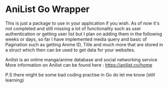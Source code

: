 # AniList Go Wrapper

This is just a package to use in your application if you wish. As of now it's not completed and still missing a lot of functionality such as user authentication or getting user list but I plan on adding them in the following weeks or days, so far I have implemented media query and basic of Pagination such as getting Anime ID, Title and much more that are stored in a struct which then can be used to get data for your websites.

Anilist is an online manga/anime database and social networking service
More information on Anilist can be found here : https://anilist.co/home

P.S there might be some bad coding practise in Go do let me know (still learning)
